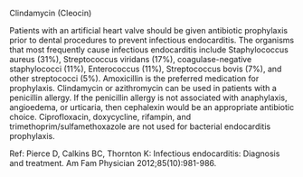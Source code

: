 Clindamycin (Cleocin)

Patients with an artificial heart valve should be given antibiotic prophylaxis prior to dental procedures to prevent infectious endocarditis. The organisms that most frequently cause infectious endocarditis include Staphylococcus aureus (31%), Streptococcus viridans (17%), coagulase-negative staphylococci (11%), Enterococcus (11%), Streptococcus bovis (7%), and other streptococci (5%). Amoxicillin is the preferred medication for prophylaxis. Clindamycin or azithromycin can be used in patients with a penicillin allergy. If the penicillin allergy is not associated with anaphylaxis, angioedema, or urticaria, then cephalexin would be an appropriate antibiotic choice. Ciprofloxacin, doxycycline, rifampin, and trimethoprim/sulfamethoxazole are not used for bacterial endocarditis prophylaxis.

Ref: Pierce D, Calkins BC, Thornton K: Infectious endocarditis: Diagnosis and treatment. Am Fam Physician 2012;85(10):981-986.